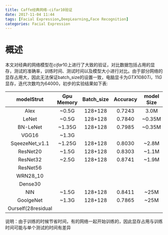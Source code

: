 ```yaml
---
title: Caffe经典网络-cifar10验证
date: 2017-11-04 11:44
tags: [Facial Expression,DeepLearning,Face Recognition]
categories: Facial Expression
---
```


# 概述
  本文对经典的网络模型在$cifar10$上进行了大致的验证，对比数据包括占用的显存，测试的准确率，训练时间、测试时间以及模型大小进行对比。由于部分网络的显存占用大，因此无法保证batch_size的设置一致，电脑显卡为$GTX1080Ti$，$11G$显存，迭代次数均为64000，初步的实验结果如下表:

|     modelStrut     | Gpu Memory | Batch_size | Accuracy | model Size | train time | test time |
|:------------------:|:----------:|:----------:|:--------:|:----------:|:----------:| --------- |
|        Alex        |   ~0.5G    |  128+128   |  0.7243  |    3.0M    |   ~7min    |           |
|       LeNet        |   ~0.5G    |  128+128   |  0.7840  |   ~0.35M   |   ~28min   |           |
|      BN-LeNet      |   ~1.35G   |  128+128   |  0.7985  |   ~0.35M   |   ~16min   |           |
|       VGG16        |   ~1.3G    |            |          |            |            |           |
|   SqeezeNet_v1.1   |   ~1.25G   |  128+128   |  0.8030  |   ~2.8M    |   ~30min   |           |
|      ResNet20      |   ~1.5G    |  128+128   |  0.8303  |   ~1.1M    |  ~1h5min   |           |
|      ResNet32      |   ~2.5G    |  128+128   |  0.8741  |   ~1.9M    |  ~1h53min  |           |
|      ResNet56      |            |            |          |            |            |           |
|      WRN28_10      |            |            |          |            |            |           |
|      Dense30       |            |            |          |            |            |           |
|        NIN         |   ~1.5G    |  128+128   |  0.8411  |    ~25M    |   ~46min   |           |
|     GoolgeNet      |   ~1.3G    |  128+128   |  0.7865  |    ~25M    |   ~30min   |           |
| Ourself(28residual |            |            |          |            |            |           |

说明：由于训练的时候节省时间，有的网络一起开始训练的，因此显存占用与训练时间可能与单个测试的时间有差异
